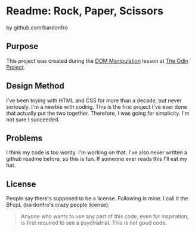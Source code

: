 # Readme: Rock, Paper, Scissors
by github.com/bardonfro

## Purpose
This project was created during the [DOM Manipulation](https://www.theodinproject.com/paths/foundations/courses/foundations/lessons/dom-manipulation) lesson at [The Odin Project](https://www.theodinproject.com).

## Design Method
I've been toying with HTML and CSS for more than a decade, but never seriously. I'm a newbie with coding. This is the first project I've ever done that actually put the two together. Therefore, I was going for simplicity. I'm not sure I succeeded.

## Problems
I think my code is too wordy. I'm working on that. I've also never written a github readme before, so this is fun. If someone ever reads this I'll eat my hat.

## License
People say there's supposed to be a license. Following is mine. I call it the BFcpL (bardonfro's crazy people license):

> Anyone who wants to use any part of this code, even for inspiration, is first required to see a psychiatrist. This is not good code.
